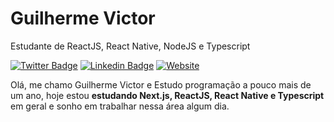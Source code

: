 <h1>Guilherme Victor</h1>

<p>Estudante de ReactJS, React Native, NodeJS e Typescript</p>

[![Twitter Badge](https://img.shields.io/badge/-@oguivictor-ffe33c?style=for-the-badge&labelColor=ffe33c&logo=twitter&logoColor=292929&link=https://twitter.com/oguivictor)](https://twitter.com/ounicogui) 
[![Linkedin Badge](https://img.shields.io/badge/-Guilherme%20Victor-ffe33c?style=for-the-badge&logo=Linkedin&logoColor=292929&link=https://www.linkedin.com/in/guilhermeviictor/)](https://www.linkedin.com/in/guilhermeviictor/)
[![Website](https://img.shields.io/badge/-Portfólio-ffe33c?style=for-the-badge&link=https://guilhermevictor.live)](https://guilhermevictor.live) 

<p>Olá, me chamo Guilherme Victor e Estudo programação a pouco mais de um ano, hoje estou <strong>estudando Next.js, ReactJS, React Native e Typescript</strong> em geral e sonho em trabalhar nessa área algum dia.</p>
